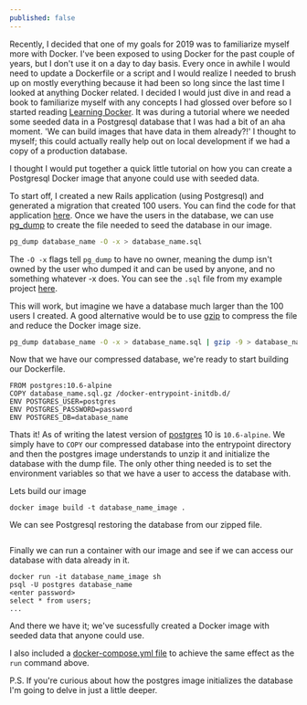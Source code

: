 ```yaml
---
published: false
---
```

Recently, I decided that one of my goals for 2019 was to familiarize myself more with Docker. I've been exposed to using Docker for the past couple of years, but I don't use it on a day to day basis. Every once in awhile I would need to update a Dockerfile or a script and I would realize I needed to brush up on mostly everything because it had been so long since the last time I looked at anything Docker related. I decided I would just dive in and read a book to familiarize myself with any concepts I had glossed over before so I started reading [Learning Docker](). It was during a tutorial where we needed some seeded data in a Postgresql database that I was had a bit of an aha moment. 'We can build images that have data in them already?!' I thought to myself; this could actually really help out on local development if we had a copy of a production database. 

I thought I would put together a quick little tutorial on how you can create a Postgresql Docker image that anyone could use with seeded data.

To start off, I created a new Rails application (using Postgresql) and generated a migration that created 100 users. You can find the code for that application [here](). Once we have the users in the database, we can use [pg_dump]() to create the file needed to seed the database in our image.

```bash
pg_dump database_name -O -x > database_name.sql
```

The `-O -x` flags tell `pg_dump` to have no owner, meaning the dump isn't owned by the user who dumped it and can be used by anyone, and no something whatever -x does. You can see the `.sql` file from my example project [here]().

This will work, but imagine we have a database much larger than the 100 users I created. A good alternative would be to use [gzip]() to compress the file and reduce the Docker image size.

```bash
pg_dump database_name -O -x > database_name.sql | gzip -9 > database_name.sql.gz
```

Now that we have our compressed database, we're ready to start building our Dockerfile.

```
FROM postgres:10.6-alpine
COPY database_name.sql.gz /docker-entrypoint-initdb.d/
ENV POSTGRES_USER=postgres
ENV POSTGRES_PASSWORD=password
ENV POSTGRES_DB=database_name
```

Thats it! As of writing the latest version of [postgres](https://hub.docker.com/_/postgres) 10 is `10.6-alpine`. We simply have to `COPY` our compressed database into the entrypoint directory and then the postgres image understands to unzip it and initialize the database with the dump file. The only other thing needed is to set the environment variables so that we have a user to access the database with.

Lets build our image

```
docker image build -t database_name_image .
```

We can see Postgresql restoring the database from our zipped file.
```

```

Finally we can run a container with our image and see if we can access our database with data already in it.

```
docker run -it database_name_image sh
psql -U postgres database_name
<enter password>
select * from users;
...
```

And there we have it; we've sucessfully created a Docker image with seeded data that anyone could use. 

I also included a [docker-compose.yml file](https://github.com/jer-k/postgres_docker_image_with_data/blob/master/docker-compose.yml) to achieve the same effect as the `run` command above.

P.S.
If you're curious about how the postgres image initializes the database I'm going to delve in just a little deeper.
